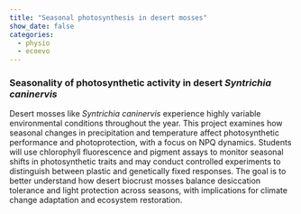 ```yaml
---
title: "Seasonal photosynthesis in desert mosses"
show_date: false
categories:
  - physio
  - ecoevo
---
```


### Seasonality of photosynthetic activity in desert *Syntrichia caninervis*

Desert mosses like *Syntrichia caninervis* experience highly variable environmental conditions throughout the year. This project examines how seasonal changes in precipitation and temperature affect photosynthetic performance and photoprotection, with a focus on NPQ dynamics. Students will use chlorophyll fluorescence and pigment assays to monitor seasonal shifts in photosynthetic traits and may conduct controlled experiments to distinguish between plastic and genetically fixed responses. The goal is to better understand how desert biocrust mosses balance desiccation tolerance and light protection across seasons, with implications for climate change adaptation and ecosystem restoration.
